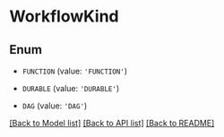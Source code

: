 # WorkflowKind


## Enum

* `FUNCTION` (value: `'FUNCTION'`)

* `DURABLE` (value: `'DURABLE'`)

* `DAG` (value: `'DAG'`)

[[Back to Model list]](../README.md#documentation-for-models) [[Back to API list]](../README.md#documentation-for-api-endpoints) [[Back to README]](../README.md)


